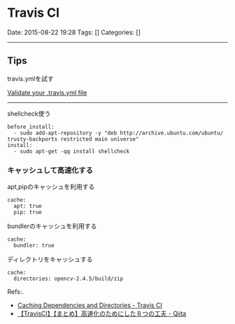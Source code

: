 # Travis CI

Date: 2015-08-22 19:28
Tags: []
Categories: []

---

## Tips

travis.ymlを試す

[Validate your .travis.yml file](http://lint.travis-ci.org/)

---

shellcheck使う

    before_install:
      - sudo add-apt-repository -y "deb http://archive.ubuntu.com/ubuntu/ trusty-backports restricted main universe"
    install:
      - sudo apt-get -qq install shellcheck

### キャッシュして高速化する

apt,pipのキャッシュを利用する

    cache:
      apt: true
      pip: true

bundlerのキャッシュを利用する

    cache:
      bundler: true

ディレクトリをキャッシュする

    cache:
      directories: opencv-2.4.5/build/zip

Refs:.

- [Caching Dependencies and Directories - Travis CI](http://docs.travis-ci.com/user/caching/)
- [【TravisCI】【まとめ】高速化のためにした８つの工夫 - Qiita](http://qiita.com/oh_rusty_nail/items/6d709f48443b6c474392)

